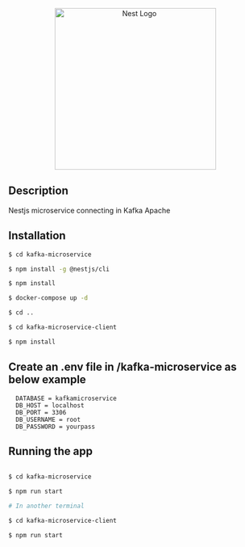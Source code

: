 <p align="center">
  <a href="http://nestjs.com/" target="blank"><img src="https://nestjs.com/img/logo_text.svg" width="320" alt="Nest Logo" /></a>
</p>

## Description

Nestjs microservice connecting in Kafka Apache

## Installation

```bash
$ cd kafka-microservice

$ npm install -g @nestjs/cli

$ npm install

$ docker-compose up -d

$ cd ..

$ cd kafka-microservice-client

$ npm install

```
## Create an .env file in /kafka-microservice as below example

```
  DATABASE = kafkamicroservice
  DB_HOST = localhost
  DB_PORT = 3306
  DB_USERNAME = root
  DB_PASSWORD = yourpass

```

## Running the app

```bash

$ cd kafka-microservice

$ npm run start

# In another terminal

$ cd kafka-microservice-client

$ npm run start

```